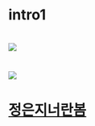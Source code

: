 # intro1

# ![](https://dispatch.cdnser.be/wp-content/uploads/2017/05/01946f981e26b702d658f6210fbc8810.jpg)

# ![](http://img.etnews.com/news/article/2016/05/13/cms_temp_stats_14631259431235318075.jpg)

# [정은지너란봄](https://youtu.be/PWDISJZr7Yc)
